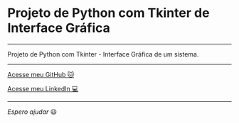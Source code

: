 # Projeto de Python com Tkinter de Interface Gráfica

---

Projeto de Python com Tkinter - Interface Gráfica de um sistema.
 
---

[Acesse meu GitHub :cat:](https://github.com/Phelipe-Sempreboni)

[Acesse meu LinkedIn :computer:](https://www.linkedin.com/in/luiz-phelipe-utiama-sempreboni-319902169/)

---

_Espero ajudar_ :smiley:
